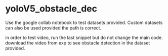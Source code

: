 # yoloV5_obstacle_dec

Use the google collab notebook to test datasets provided.
Custom datasets can also be used provided the path is correct. 

			

in order to test video, run the last snippet but do not change the main code. 
download the video from exp to see obstacle detection in the dataset provided.
